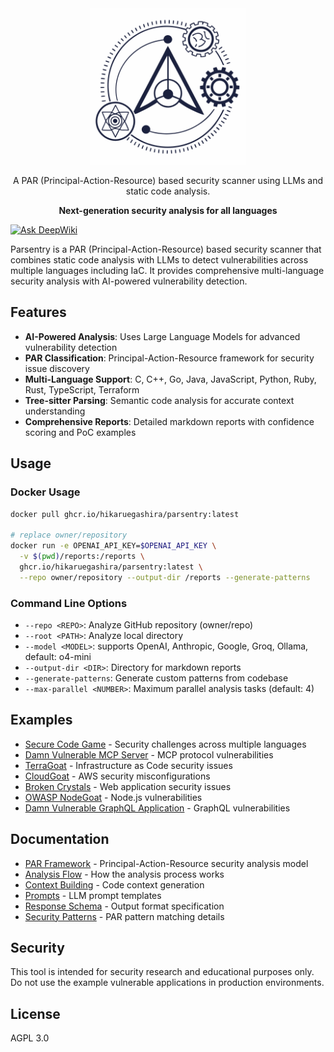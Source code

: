 <div align="center">

  <img width="250" src="./logo.png" alt="Parsentry Logo">

A PAR (Principal-Action-Resource) based security scanner using LLMs and static code analysis.

**Next-generation security analysis for all languages**

</div>

[![Ask DeepWiki](https://deepwiki.com/badge.svg)](https://deepwiki.com/HikaruEgashira/parsentry)

Parsentry is a PAR (Principal-Action-Resource) based security scanner that combines static code analysis with LLMs to detect vulnerabilities across multiple languages including IaC. It provides comprehensive multi-language security analysis with AI-powered vulnerability detection.

## Features

- **AI-Powered Analysis**: Uses Large Language Models for advanced vulnerability detection
- **PAR Classification**: Principal-Action-Resource framework for security issue discovery
- **Multi-Language Support**: C, C++, Go, Java, JavaScript, Python, Ruby, Rust, TypeScript, Terraform
- **Tree-sitter Parsing**: Semantic code analysis for accurate context understanding
- **Comprehensive Reports**: Detailed markdown reports with confidence scoring and PoC examples

## Usage

### Docker Usage

```bash
docker pull ghcr.io/hikaruegashira/parsentry:latest

# replace owner/repository
docker run -e OPENAI_API_KEY=$OPENAI_API_KEY \
  -v $(pwd)/reports:/reports \
  ghcr.io/hikaruegashira/parsentry:latest \
  --repo owner/repository --output-dir /reports --generate-patterns
```

### Command Line Options

- `--repo <REPO>`: Analyze GitHub repository (owner/repo)
- `--root <PATH>`: Analyze local directory
- `--model <MODEL>`: supports OpenAI, Anthropic, Google, Groq, Ollama, default: o4-mini
- `--output-dir <DIR>`: Directory for markdown reports
- `--generate-patterns`: Generate custom patterns from codebase
- `--max-parallel <NUMBER>`: Maximum parallel analysis tasks (default: 4)

## Examples

- [Secure Code Game](docs/reports/skills-secure-code-game/summary.md) - Security challenges across multiple languages
- [Damn Vulnerable MCP Server](docs/reports/harishsg993010-damn-vulnerable-MCP-server/summary.md) - MCP protocol vulnerabilities
- [TerraGoat](docs/reports/terragoat/summary.md) - Infrastructure as Code security issues
- [CloudGoat](docs/reports/cloudgoat/summary.md) - AWS security misconfigurations
- [Broken Crystals](docs/reports/NeuraLegion-brokencrystals/summary.md) - Web application security issues
- [OWASP NodeGoat](docs/reports/OWASP-NodeGoat/summary.md) - Node.js vulnerabilities
- [Damn Vulnerable GraphQL Application](docs/reports/Damn-Vulnerable-GraphQL-Application/summary.md) - GraphQL vulnerabilities

## Documentation

- [PAR Framework](docs/concepts/par_framework.md) - Principal-Action-Resource security analysis model
- [Analysis Flow](docs/concepts/analysis_flow.md) - How the analysis process works
- [Context Building](docs/concepts/context.md) - Code context generation
- [Prompts](docs/concepts/prompts.md) - LLM prompt templates
- [Response Schema](docs/concepts/response_schema.md) - Output format specification
- [Security Patterns](docs/concepts/security_patterns.md) - PAR pattern matching details

## Security

This tool is intended for security research and educational purposes only. Do not use the example vulnerable applications in production environments.

## License

AGPL 3.0
